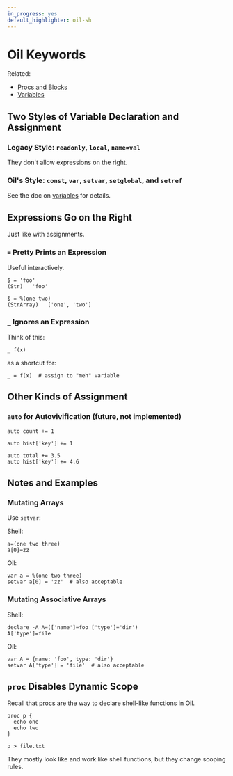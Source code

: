 ```yaml
---
in_progress: yes
default_highlighter: oil-sh
---
```


Oil Keywords
============

Related:

- [Procs and Blocks](proc-block-func.html)
- [Variables](variables.html)

<div id="toc">
</div>

## Two Styles of Variable Declaration and Assignment

### Legacy Style: `readonly`, `local`, `name=val`

They don't allow expressions on the right.

### Oil's Style: `const`, `var`, `setvar`, `setglobal`, and `setref`

See the doc on [variables](variables.html) for details.

## Expressions Go on the Right

Just like with assignments.

### `=` Pretty Prints an Expression

Useful interactively.

    $ = 'foo'
    (Str)   'foo'
    
    $ = %(one two)
    (StrArray)   ['one', 'two']

### `_` Ignores an Expression

Think of this:

    _ f(x)

as a shortcut for:

    _ = f(x)  # assign to "meh" variable


## Other Kinds of Assignment

### `auto` for Autovivification (future, not implemented)

    auto count += 1

    auto hist['key'] += 1

    auto total += 3.5
    auto hist['key'] += 4.6

## Notes and Examples

### Mutating Arrays

Use `setvar`:

Shell:


    a=(one two three)
    a[0]=zz

Oil:

    var a = %(one two three)
    setvar a[0] = 'zz'  # also acceptable

### Mutating Associative Arrays

Shell:

    declare -A A=(['name']=foo ['type']='dir')
    A['type']=file

Oil:

    var A = {name: 'foo', type: 'dir'}
    setvar A['type'] = 'file'  # also acceptable


## `proc` Disables Dynamic Scope

Recall that [procs](proc-block-func.html) are the way to declare shell-like
functions in Oil.

    proc p {
      echo one
      echo two
    }
    
    p > file.txt

They mostly look like and work like shell functions, but they change scoping rules.

<!--

## Variables and Assignment

TODO: Merge this

I just implemented some more Oil language semantics! [1]

In shell (and Python), there's no difference between variable declaration and
mutation.  These are valid:

```
declare x=1  
declare x=2  # mutates x, "declare" is something of a misnomer
x=2  # better way of mutating x
f() {
  local y=1
  local y=2  # mutates y
  y=2  # better way of mutating y
}
```

Likewise, `z=3` can be any of these 3, depending on the context:

1. mutating a local
2. mutating a global
3. creating a new global

In Oil, there are separate keywords for declaring variables and mutating them.

```
var x = 1
var x = 2  # error: it's already declared

setvar x = 2  # successful mutation
set x = 2  # I plan to add shopt -s parse-set to take over the 'set' builtin, which can be replaced with `shopt` or `builtin set`
```

(Ever notice that the set and unset builtins aren't opposites in shell ?!?!)

You can mutate a global from a function:

```
var myglobal = 'g'
f() {
    set myglobal = 'new'
      set other = 'foo'  # error: not declared yet!
}
```

Comments appreciated!

[1] https://github.com/oilshell/oil/commit/54754f3e8298bc3c272416eb0fc96946c8fa0694


Note that `shopt -s all:oil` turns on all the `parse_*` options.
-->
